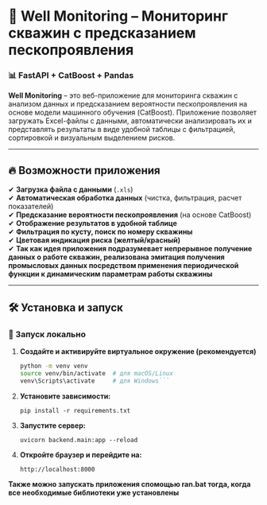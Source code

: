 # 🚀 Well Monitoring – Мониторинг скважин с предсказанием пескопроявления

### 📊 FastAPI + CatBoost + Pandas

**Well Monitoring** – это веб-приложение для мониторинга скважин с анализом данных и предсказанием вероятности пескопроявления на основе модели машинного обучения (CatBoost). Приложение позволяет загружать Excel-файлы с данными, автоматически анализировать их и представлять результаты в виде удобной таблицы с фильтрацией, сортировкой и визуальным выделением рисков.

---

## 🔥 Возможности приложения

✔ **Загрузка файла с данными** (`.xls`)  
✔ **Автоматическая обработка данных** (чистка, фильтрация, расчет показателей)  
✔ **Предсказание вероятности пескопроявления** (на основе CatBoost)  
✔ **Отображение результатов в удобной таблице**  
✔ **Фильтрация по кусту, поиск по номеру скважины**  
✔ **Цветовая индикация риска (желтый/красный)**  
✔ **Так как идея приложения подразумевает непрерывное получение данных о работе скважин,
реализована эмитация получения промысловых данных посредством применения периодической 
функции к динамическим параметрам работы скважины**  

---

## 🛠 Установка и запуск

### 🚀 Запуск локально

1. **Создайте и активируйте виртуальное окружение (рекомендуется)**
   ```bash
   python -m venv venv
   source venv/bin/activate  # для macOS/Linux
   venv\Scripts\activate     # для Windows```
2. **Установите зависимости:**
   ```
   pip install -r requirements.txt
   ```
4. **Запустите сервер:**
   ```
   uvicorn backend.main:app --reload
   ```
6. **Откройте браузер и перейдите на:**
   ```
   http://localhost:8000
   ```
**Также можно запускать приложения спомощью ran.bat тогда, когда все необходимые библиотеки уже установлены**   
